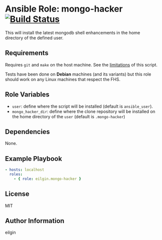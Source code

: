 # Ansible Role: mongo-hacker [![Build Status](https://travis-ci.org/eilgin/ansible-role-mongo-hacker.svg?branch=master)](https://travis-ci.org/eilgin/ansible-role-mongo-hacker)

This will install the latest mongodb shell enhancements in the home directory of the defined user.

## Requirements

Requires `git` and `make` on the host machine. See the [limitations](https://github.com/TylerBrock/mongo-hacker#warnings) of this script.

Tests have been done on **Debian** machines (and its variants) but this role should work on any Linux machines that respect the FHS.

## Role Variables

- `user`: define where the script will be installed (default is `ansible_user`).
- `mongo_hacker_dir`: define where the clone repository will be installed on the home directory of the `user` (default is `.mongo-hacker`)

## Dependencies

None.

## Example Playbook

```yml
- hosts: localhost
  roles:
    - { role: eilgin.mongo-hacker }
```

## License

MIT

## Author Information

eilgin
